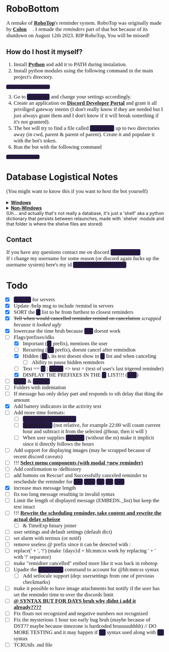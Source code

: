 # RoboBottom
A remake of **[RoboTop](https://robotop.xyz)**'s reminder system. RoboTop was originally made by **[Colon](https://gdcolon.com)** <img style="width: 15px; height: 15px;" src="https://cdn.discordapp.com/emojis/1132968267963715634.webp?size=64&name=fluff&quality=lossless"></img>. I remade the *reminders* part of that bot because of its shutdown on August 12th 2023. RIP RoboTop, You will be missed!

## How do I host it myself?
1. Install **[Python](https://www.python.org/downloads/)** and add it to PATH during instalation.
2. Install python modules using the following command in the main project's directory.
```
pip install -r requirements.txt
```
3. Go to `settings.py` and change your settings accordingly.
4. Create an application on **[Discord Developer Portal](https://discord.com/developers/applications)** and grant it all priviliged gateway intents (I don't really know if they are needed but I just always grant them and I don't know if it will break something if it's not grantetd).
5. The bot will try to find a file called `TOKEN.txt` up to two directories away (in cwd, parent & parent of parent). Create it and populate it with the bot's token.
6. Run the bot with the following command
```
python robobottom.py
```

# Database Logistical Notes
(You might want to know this if you want to host the bot yourself)
<details>
<summary><b>Windows</b></summary>
A <code>db</code> folder is created in the current directory which holds all reminder data.
</details>
<details>
<summary><b>Non-Windows</b></summary>
it tries to go back two directories and create a <code>RoboBottomDB</code> folder there.
</details>
(Uh... and actually that's not really a database, it's just a 'shelf' aka a python dictionary that persists between relaunches, made with `shelve` module and that folder is where the shelve files are stored)

## Contact
If you have any questions contact me on discord `@thecreatorrrr`\
If i change my username for some reason (or discord again fucks up the username system) here's my id `<@507642999992352779>`

# Todo
- [x] `/remind` for servers
- [x] Update /help msg to include /remind in servers
- [x] SORT the `.` list to be from furthest to closest reminders
- [x] ~~Tell when would cancelled reminder remind on cancelation~~ *scrapped because it looked ugly*
- [x] lowercase the time bruh because `2H` doesnt work
- [ ] Flags/prefixes/idks
  - [x] Important (`!` prefix), mentions the user
  - [ ] Recurring (`&` prefix), doesnt cancel after remindion
  - [x] Hidden (`#`), its text doesnt show in `.` list and when canceling
    - [ ] Ability to pause hidden reminders
  - [ ] Text == `r` | `repeat` => text = (text of user's last trigered reminder)
  - [x] DISPLAY THE PREFIXES IN THE `.` LIST!!! (`! &`)
- [ ] `defer` & `undefer`
- [ ] Folders with indentation
- [ ] If message has only delay part and responds to sth delay that thing the amount
- [x] Add battery indicators in the activity text
- [ ] Add more time formats:
  - [ ] `(?:{days}d + )?HH:MM:SS`
  - [ ] `@HH:MM:SS` (not relative, for example 22:00 will count current hour and subtract it from the selected @hour, then it will )
  - [ ] When user supplies `{x}h{y}` (without the m) make it implicit since it directly follows the hours
- [ ] Add support for displaying images (may be scrapped because of recent discord caveats)
- [ ] !!! **Select menu components (with modal +new reminder)**
- [ ] Add confirmation to /delhistory
- [ ] add buttons on Rescue! and Successfully canceled reminder to reschedule the reminder for `5m` `15m` `1h` `6h` `24h`
- [x] increase max message length
- [ ] fix too long message resulting in invalid syntax
- [ ] Limit the length of displayed message (EMBEDS._list) but keep the text intact
- [ ] !!! **Rewrite the scheduling reminder, take content and rewrite the actual delay scheisse**
  - [ ] & TimeExp binary joiner
- [ ] user settings and default settings (default dict)
- [ ] set alarm with termux (or notif)
- [ ] remove useless @ prefix since it can be detected with :
- [ ] replace(' + ', '!') (make {days}d + hh:mm:ss work by replacing ' + ' with '!' separator)
- [ ] make "remidner cancelled" embed more like it was back in robotop
- [ ] Upadte the `/help syntax` command to account for @hh:mm:ss syntax
  - [ ] Add setlocale support (dep: usersettings from one of previous checkmarks)
- [ ] make it possible to have image attachments but notify if the user has set the reminder time to over the discords limit
- [ ] **@ SYNTAX BUT FOR DAYS bruh why didnt i add it already????**
- [ ] Fix floats not recognized and negative numbers not recognized
- [ ] Fix the mysterious 1 hour too early bug bruh (maybe because of DST?? maybe because timezone is hardcoded bruuuuuhhhh) // DO MORE TESTING and it may happen if `1.` syntax used along with `1:` syntax
- [ ] TCRUtils .md file

~~<style>s{color: crimson;} b,strong{text-decoration:underline}</style>~~
<!-- I am MEGUMIN the greatest mage among crimson demons and wielder of EXPLOSION MAGIC -->
~~<style>p, li{font-family: "Hubot Sans Bold"; font-size: 17px}</style>~~
~~<style>code, pre{font-family: Consolas}</style>~~
~~<style>code{background-color: #271a45; border-radius: 4px; padding: 2px; padding-left: 5px; padding-right: 5px;}</style>~~